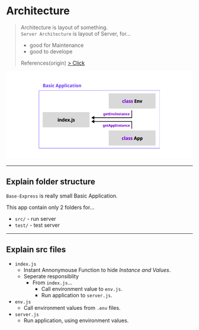 # Architecture

> Architecture is layout of something. <br>
> `Server Architecture` is layout of Server, for... <br>
> - good for Maintenance
> - good to develope
>
> References(origin) [> Click](https://www.techopedia.com/definition/30262/server-architecture#:~:text=Server%20architecture%20is%20the%20foundational,the%20services%20that%20it%20provides.)

<img src="./ARCHITECTURE.png" style="width: 700px;">

<hr>

## Explain folder structure

`Base-Express` is really small Basic Application.

This app contain only 2 folders for...

- `src/` - run server
- `test/` - test server

<hr>

## Explain src files

- `index.js`
    - Instant Annonymouse Function to hide _Instance and Values_.
    - Seperate responsiblity
        - From `index.js`...
            - Call environment value to `env.js`.
            - Run application  to `server.js`.
- `env.js`
    - Call environment values from `.env` files.
- `server.js`
    - Run application, using environment values.

